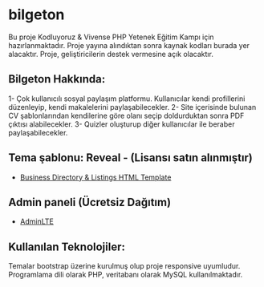 # bilgeton

Bu proje Kodluyoruz & Vivense PHP Yetenek Eğitim Kampı için hazırlanmaktadır. Proje yayına alındıktan sonra kaynak kodları burada yer alacaktır. Proje, geliştiricilerin destek vermesine açık olacaktır.

## Bilgeton Hakkında:

1- Çok kullanıcılı sosyal paylaşım platformu. Kullanıcılar kendi profillerini düzenleyip, kendi makalelerini paylaşabilecekler.
2- Site içerisinde bulunan CV şablonlarından kendilerine göre olanı seçip doldurduktan sonra PDF çıktısı alabilecekler.
3- Quizler oluşturup diğer kullanıcılar ile beraber paylaşabilecekler.

## Tema şablonu: Reveal -  (Lisansı satın alınmıştır)
- [Business Directory & Listings HTML Template](https://themeforest.net/item/reveal-business-directory-listings-html-template/25507058)

## Admin paneli (Ücretsiz Dağıtım)
- [AdminLTE](https://github.com/ColorlibHQ/AdminLTE)

## Kullanılan Teknolojiler: 
Temalar bootstrap üzerine kurulmuş olup proje responsive uyumludur. 
Programlama dili olarak PHP, veritabanı olarak MySQL kullanılmaktadır.
